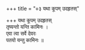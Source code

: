 +++
title = "०३ यथा कूपम् उदहृतस्"

+++
यथा कूपम् उदहृतस्  
तृष्यन्तो यन्ति कामिनः ।  
एवा त्वा सर्वे देवरः  
पतयो यन्तु कामिनः ॥